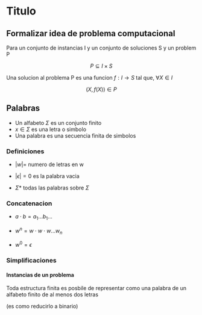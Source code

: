 # Titulo

## Formalizar idea de problema computacional

Para un conjunto de instancias I y un conjunto de soluciones S y un problem P

$$P \subseteq I \times S $$

Una solucion al problema P es una funcion $f: I \rightarrow S$ tal que, $\forall X \in I$

$$(X,f(X)) \in P$$

## Palabras
- Un alfabeto $\Sigma$ es un conjunto finito
- $x \in \Sigma$ es una letra o simbolo
- Una palabra es una secuencia finita de simbolos

### Definiciones
- $|w| =$ numero de letras en w

- $|\epsilon| = 0$ es la palabra vacia

- $\Sigma*$ todas las palabras sobre $\Sigma$

### Concatenacion

- $a \cdot b = a_1...b_1...$

- $w^n = w \cdot w \cdot w...w_n$

-  $w^0 = \epsilon$


### Simplificaciones

#### Instancias de un problema

Toda estructura finita es posbile de representar como una palabra de un alfabeto finito de al menos dos letras 

(es como reducirlo a binario)




